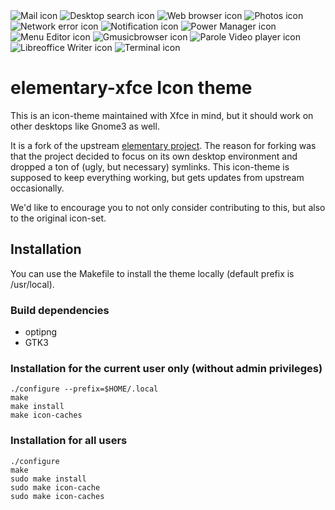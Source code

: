 <div>
    <img title="Mail icon" src="https://simon.shimmerproject.org/wp-content/uploads/2018/05/internet-mail.png" />
    <img title="Desktop search icon" src="https://simon.shimmerproject.org/wp-content/uploads/2018/05/catfish.png" />
    <img title="Web browser icon" src="https://simon.shimmerproject.org/wp-content/uploads/2018/05/web-browser.png" />
    <img title="Photos icon" src="https://simon.shimmerproject.org/wp-content/uploads/2018/05/multimedia-photo-manager.png" />
    <img title="Network error icon" src="https://simon.shimmerproject.org/wp-content/uploads/2018/05/network-error.png" />
    <img title="Notification icon" src="https://simon.shimmerproject.org/wp-content/uploads/2018/05/xfce4-notifyd.png" />
    <img title="Power Manager icon" src="https://simon.shimmerproject.org/wp-content/uploads/2018/05/preferences-system-power.png" />
    <img title="Menu Editor icon" src="https://simon.shimmerproject.org/wp-content/uploads/2018/05/menulibre.png" />
    <img title="Gmusicbrowser icon" src="https://simon.shimmerproject.org/wp-content/uploads/2018/05/gmusicbrowser.png" />
    <img title="Parole Video player icon" src="https://simon.shimmerproject.org/wp-content/uploads/2018/05/parole.png" />
    <img title="Libreoffice Writer icon" src="https://simon.shimmerproject.org/wp-content/uploads/2018/05/libreoffice-writer.png" />
    <img title="Terminal icon" src="https://simon.shimmerproject.org/wp-content/uploads/2018/05/utilities-terminal.png" />
 </div>

# elementary-xfce Icon theme

This is an icon-theme maintained with Xfce in mind, but it should work on other desktops like Gnome3 as well.

It is a fork of the upstream [elementary project](http://elementary.io). The reason for forking was that the project decided to focus on its own desktop environment and dropped a ton of (ugly, but necessary) symlinks. This icon-theme is supposed to keep everything working, but gets updates from upstream occasionally.

We'd like to encourage you to not only consider contributing to this, but also to the original icon-set.

## Installation

You can use the Makefile to install the theme locally (default prefix is /usr/local).

### Build dependencies
- optipng
- GTK3

### Installation for the current user only (without admin privileges)

```
./configure --prefix=$HOME/.local
make
make install
make icon-caches
```

### Installation for all users

```
./configure
make
sudo make install
sudo make icon-cache
sudo make icon-caches
